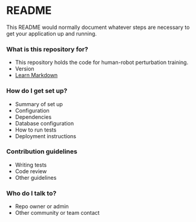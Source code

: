 # README #

This README would normally document whatever steps are necessary to get your application up and running.

### What is this repository for? ###

* This repository holds the code for human-robot perturbation training.
* Version
* [Learn Markdown](https://bitbucket.org/tutorials/markdowndemo)

### How do I get set up? ###

* Summary of set up
* Configuration
* Dependencies
* Database configuration
* How to run tests
* Deployment instructions

### Contribution guidelines ###

* Writing tests
* Code review
* Other guidelines

### Who do I talk to? ###

* Repo owner or admin
* Other community or team contact